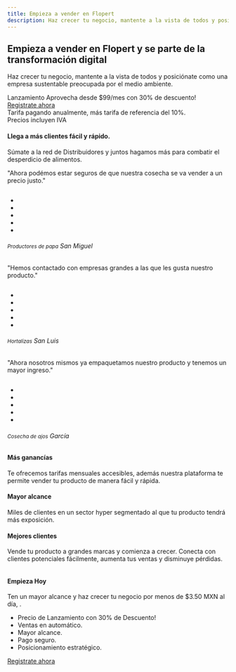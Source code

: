 ```yaml
---
title: Empieza a vender en Flopert
description: Haz crecer tu negocio, mantente a la vista de todos y posiciónate como una empresa sustentable preocupada por el medio ambiente.
---
```

<!-- Hero Start -->
<section class="bg-home d-flex align-items-center" style="background: url('/images/landing/home-shape.png') center center; height: auto;" id="home">
    <div class="container">
        <div class="row justify-content-center">
            <div class="col-lg-12 text-center mt-0 mt-md-5 pt-0 pt-md-5">
                <div class="title-heading margin-top-100">
                    <h1 class="heading mb-3"><span class="text-primary">Empieza a vender en Flopert</span> y se parte de la transformación digital</h1>
                    <p class="para-desc mx-auto text-muted">Haz crecer tu negocio, mantente a la vista de todos y posiciónate como una empresa sustentable preocupada por el medio ambiente.</p>
                    <div class="mt-4 pt-2">
                        <div class="alert alert-light alert-pills shadow" role="alert">
                            <span class="badge badge-pill badge-danger mr-1">Lanzamiento</span>
                            <span class="content"> Aprovecha desde  <span class="text-primary">$99/mes</span> con 30% de descuento!</span>
                        </div>
                        <a href="https://flopp.me/merchantsignup?from=LPR&to=SUP" target="_blank" class="btn btn-primary">Registrate ahora <i class="mdi mdi-chevron-right"></i></a>
                    </div>
                    <span class="text-muted">Tarifa pagando anualmente, más tarifa de referencia del 10%.<br> Precios incluyen IVA</span>
                </div>
                <div class="home-dashboard">
                    <img src="/images/concept/track.svg" alt="" class="img-fluid">
                </div>
            </div><!--end col-->
        </div><!--end row-->
    </div><!--end container--> 
</section><!--end section-->
<!-- Hero End -->
<!-- Partners start -->
<section class="section bg-light mt-0 mt-md-5">
    <div class="container">
        <div class="row justify-content-center">
            <div class="col-12 text-center">
                <div class="section-title mb-4 pb-2">
                    <h4 class="title mb-4">Llega a más clientes fácil y rápido.</h4>
                    <p class="text-muted para-desc mx-auto mb-0">Súmate a la red de <span class="text-primary font-weight-bold">Distribuidores</span> y juntos hagamos más para combatir el desperdicio de alimentos.</p>
                </div>
            </div><!--end col-->
        </div><!--end row-->
        <div class="row">
            <div class="col-lg-4 col-md-6 col-12 mt-4 pt-2">
                <div class="card customer-testi m-2 text-center rounded shadow border-0">
                    <div class="card-body">
                        <p class="text-muted h6 font-italic">"Ahora podémos estar seguros de que nuestra cosecha se va vender a un precio justo."</p>
                        <img src="/images/store/cosecha-papa.jpg" class="img-fluid avatar avatar-small mt-3 rounded-circle mx-auto shadow" alt="">
                        <ul class="list-unstyled mb-0 mt-3">
                            <li class="list-inline-item"><i class="mdi mdi-star text-warning"></i></li>
                            <li class="list-inline-item"><i class="mdi mdi-star text-warning"></i></li>
                            <li class="list-inline-item"><i class="mdi mdi-star text-warning"></i></li>
                            <li class="list-inline-item"><i class="mdi mdi-star text-warning"></i></li>
                            <li class="list-inline-item"><i class="mdi mdi-star text-warning"></i></li>
                        </ul>
                        <h6 class="text-primary"><small class="text-muted">Productores de papa</small> San Miguel</h6>
                    </div>
                </div>
            </div>
            <div class="col-lg-4 col-md-6 col-12 mt-4 pt-2">
                <div class="card customer-testi m-2 text-center rounded shadow border-0">
                    <div class="card-body">
                        <p class="text-muted h6 font-italic">"Hemos contactado con empresas grandes a las que les gusta nuestro producto."</p>
                        <img src="/images/store/papa-morada.jpg" class="img-fluid avatar avatar-small mt-3 rounded-circle mx-auto shadow" alt="">
                        <ul class="list-unstyled mb-0 mt-3">
                            <li class="list-inline-item"><i class="mdi mdi-star text-warning"></i></li>
                            <li class="list-inline-item"><i class="mdi mdi-star text-warning"></i></li>
                            <li class="list-inline-item"><i class="mdi mdi-star text-warning"></i></li>
                            <li class="list-inline-item"><i class="mdi mdi-star text-warning"></i></li>
                            <li class="list-inline-item"><i class="mdi mdi-star text-warning"></i></li>
                        </ul>
                        <h6 class="text-primary"><small class="text-muted">Hortalizas</small> San Luis</h6>
                    </div>
                </div>
            </div>
            <div class="col-lg-4 col-md-6 col-12 mt-4 pt-2">
                <div class="card customer-testi m-2 text-center rounded shadow border-0">
                    <div class="card-body">
                        <p class="text-muted h6 font-italic">"Ahora nosotros mismos ya empaquetamos nuestro producto y tenemos un mayor ingreso."</p>
                        <img src="/images/store/ajos.jpg" class="img-fluid avatar avatar-small mt-3 rounded-circle mx-auto shadow" alt="">
                        <ul class="list-unstyled mb-0 mt-3">
                            <li class="list-inline-item"><i class="mdi mdi-star text-warning"></i></li>
                            <li class="list-inline-item"><i class="mdi mdi-star text-warning"></i></li>
                            <li class="list-inline-item"><i class="mdi mdi-star text-warning"></i></li>
                            <li class="list-inline-item"><i class="mdi mdi-star text-warning"></i></li>
                            <li class="list-inline-item"><i class="mdi mdi-star text-warning"></i></li>
                        </ul>
                        <h6 class="text-primary"><small class="text-muted">Cosecha de ajos</small> García</h6>
                    </div>
                </div>
            </div>
        </div>
    </div><!--end container-->
</section><!--end section-->
<!-- Partners End -->
<!-- Feature Start -->
<section class="section">
    <div class="container">
        <div class="row">
            <div class="col-md-4 col-12">
                <div class="features">
                    <div class="image position-relative d-inline-block">
                        <i class="uil h1 text-primary uil-money-bill-stack"></i>
                    </div>
                    <div class="content mt-4">
                        <h4 class="title-2">Más ganancías</h4>
                        <p class="text-muted mb-0">Te ofrecemos tarifas mensuales accesibles, además nuestra plataforma te permite vender tu producto de manera fácil y rápida.</p>
                    </div>
                </div>
            </div><!--end col-->
            <div class="col-md-4 col-12 mt-5 mt-sm-0">
                <div class="features">
                    <div class="image position-relative d-inline-block">
                        <i class="uil h1 text-primary uil-signal-alt-3"></i>
                    </div>
                    <div class="content mt-4">
                        <h4 class="title-2">Mayor alcance</h4>
                        <p class="text-muted mb-0">Miles de clientes en un sector hyper segmentado al que tu producto tendrá más exposición.</p>
                    </div>
                </div>
            </div><!--end col-->
            <div class="col-md-4 col-12 mt-5 mt-sm-0">
                <div class="features">
                    <div class="image position-relative d-inline-block">
                        <i class="uil h1 text-primary uil-bolt"></i>
                    </div>
                    <div class="content mt-4">
                        <h4 class="title-2">Mejores clientes</h4>
                        <p class="text-muted mb-0">Vende tu producto a grandes marcas y comienza a crecer. Conecta con clientes potenciales fácilmente, aumenta tus ventas y disminuye pérdidas.</p>
                    </div>
                </div>
            </div><!--end col-->
        </div><!--end row-->
    </div><!--end container-->
    <div class="container mt-100 mt-60">
        <div class="row align-items-center">
            <div class="col-lg-6 col-md-6">
                <img src="/images/concept/app.svg" class="img-fluid" alt="">
            </div><!--end col-->
            <div class="col-lg-6 col-md-6 mt-4 mt-sm-0 pt-2 pt-sm-0">
                <div class="section-title ml-lg-5">
                    <h4 class="title mb-4">Empieza Hoy</h4>
                    <p class="text-muted">Ten un mayor alcance y haz crecer tu negocio por menos de $3.50 MXN al día, .</p>
                    <ul class="list-unstyled text-muted">
                        <li class="mb-0"><span class="text-primary h5 mr-2"><i class="uil uil-check-circle"></i></span>Precio de <span class="badge badge-pill badge-danger">Lanzamiento</span> con 30% de Descuento!</li>
                        <li class="mb-0"><span class="text-primary h5 mr-2"><i class="uil uil-check-circle"></i></span>Ventas en automático.</li>
                        <li class="mb-0"><span class="text-primary h5 mr-2"><i class="uil uil-check-circle"></i></span>Mayor alcance.</li>
                        <li class="mb-0"><span class="text-primary h5 mr-2"><i class="uil uil-check-circle"></i></span>Pago seguro.</li>
                        <li class="mb-0"><span class="text-primary h5 mr-2"><i class="uil uil-check-circle"></i></span>Posicionamiento estratégico.</li>
                    </ul>
                    <div class="mt-4">
                        <a href="https://flopp.me/merchantsignup?from=LPR&to=SUP" target="_blank" class="btn btn-primary mt-2 mr-2">Registrate ahora <i class="mdi mdi-chevron-right"></i></a>
                    </div>
                </div>
            </div><!--end col-->
        </div><!--end row-->
    </div><!--end container-->
</section><!--end sectipn-->